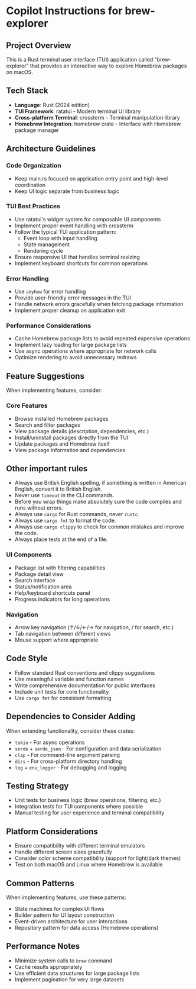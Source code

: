 # Copilot Instructions for brew-explorer

## Project Overview
This is a Rust terminal user interface (TUI) application called "brew-explorer" that provides an interactive way to explore Homebrew packages on macOS.

## Tech Stack
- **Language**: Rust (2024 edition)
- **TUI Framework**: ratatui - Modern terminal UI library
- **Cross-platform Terminal**: crossterm - Terminal manipulation library
- **Homebrew Integration**: homebrew crate - Interface with Homebrew package manager

## Architecture Guidelines

### Code Organization
- Keep main.rs focused on application entry point and high-level coordination
- Keep UI logic separate from business logic

### TUI Best Practices
- Use ratatui's widget system for composable UI components
- Implement proper event handling with crossterm
- Follow the typical TUI application pattern:
  - Event loop with input handling
  - State management
  - Rendering cycle
- Ensure responsive UI that handles terminal resizing
- Implement keyboard shortcuts for common operations

### Error Handling
- Use `anyhow` for error handling
- Provide user-friendly error messages in the TUI
- Handle network errors gracefully when fetching package information
- Implement proper cleanup on application exit

### Performance Considerations
- Cache Homebrew package lists to avoid repeated expensive operations
- Implement lazy loading for large package lists
- Use async operations where appropriate for network calls
- Optimize rendering to avoid unnecessary redraws

## Feature Suggestions
When implementing features, consider:

### Core Features
- Browse installed Homebrew packages
- Search and filter packages
- View package details (description, dependencies, etc.)
- Install/uninstall packages directly from the TUI
- Update packages and Homebrew itself
- View package information and dependencies

## Other important rules
- Always use British English spelling, if something is written in American English, convert it to British English.
- Never use `timeout` in the CLI commands.
- Before you wrap things make absolutely sure the code compiles and runs without errors.
- Always use `cargo` for Rust commands, never `rustc`.
- Always use `cargo fmt` to format the code.
- Always use `cargo clippy` to check for common mistakes and improve the code.
- Always place tests at the end of a file.

### UI Components
- Package list with filtering capabilities
- Package detail view
- Search interface
- Status/notification area
- Help/keyboard shortcuts panel
- Progress indicators for long operations

### Navigation
- Arrow key navigation (↑/↓/←/→ for navigation, / for search, etc.)
- Tab navigation between different views
- Mouse support where appropriate

## Code Style
- Follow standard Rust conventions and clippy suggestions
- Use meaningful variable and function names
- Write comprehensive documentation for public interfaces
- Include unit tests for core functionality
- Use `cargo fmt` for consistent formatting

## Dependencies to Consider Adding
When extending functionality, consider these crates:
- `tokio` - For async operations
- `serde` + `serde_json` - For configuration and data serialization
- `clap` - For command-line argument parsing
- `dirs` - For cross-platform directory handling
- `log` + `env_logger` - For debugging and logging

## Testing Strategy
- Unit tests for business logic (brew operations, filtering, etc.)
- Integration tests for TUI components where possible
- Manual testing for user experience and terminal compatibility

## Platform Considerations
- Ensure compatibility with different terminal emulators
- Handle different screen sizes gracefully
- Consider color scheme compatibility (support for light/dark themes)
- Test on both macOS and Linux where Homebrew is available

## Common Patterns
When implementing features, use these patterns:
- State machines for complex UI flows
- Builder pattern for UI layout construction
- Event-driven architecture for user interactions
- Repository pattern for data access (Homebrew operations)

## Performance Notes
- Minimize system calls to `brew` command
- Cache results appropriately
- Use efficient data structures for large package lists
- Implement pagination for very large datasets
